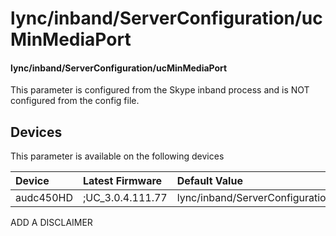 ﻿---
description: lync/inband/ServerConfiguration/ucMinMediaPort
search:
    keywords: ['lync','inband','ServerConfiguration','ucMinMediaPort']
---

# lync/inband/ServerConfiguration/ucMinMediaPort

#### lync/inband/ServerConfiguration/ucMinMediaPort

This parameter is configured from the Skype inband process and is NOT configured from the config file.



## Devices
This parameter is available on the following devices

| Device | Latest Firmware | Default Value |
|:---|:---|:---|
| audc450HD | ;UC_3.0.4.111.77 | lync/inband/ServerConfiguration/ucMinMediaPort=5350 

ADD A DISCLAIMER
